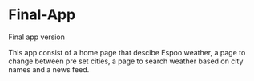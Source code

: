 # Final-App
Final app version

This app consist of a home page that descibe Espoo weather, a page to change between pre set cities, a page to search weather based on city names and a news feed.
